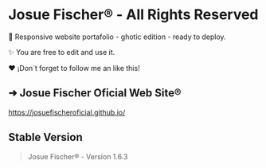 # Josue Fischer® - All Rights Reserved
🍭 Responsive website portafolio - ghotic edition - ready to deploy.

✨ You are free to edit and use it.

❤️ ¡Don´t forget to follow me an like this!

## ➜ Josue Fischer Oficial Web Site®
https://josuefischeroficial.github.io/

## Stable Version
> Josue Fischer® - Version 1.6.3
